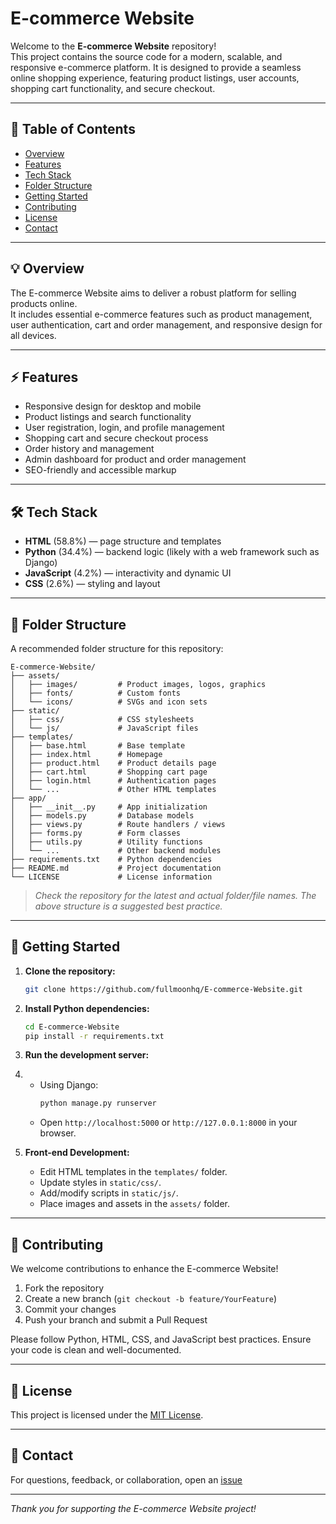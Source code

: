 # E-commerce Website

Welcome to the **E-commerce Website** repository!  
This project contains the source code for a modern, scalable, and responsive e-commerce platform. It is designed to provide a seamless online shopping experience, featuring product listings, user accounts, shopping cart functionality, and secure checkout.

---

## 📖 Table of Contents

- [Overview](#overview)
- [Features](#features)
- [Tech Stack](#tech-stack)
- [Folder Structure](#folder-structure)
- [Getting Started](#getting-started)
- [Contributing](#contributing)
- [License](#license)
- [Contact](#contact)

---

## 💡 Overview

The E-commerce Website aims to deliver a robust platform for selling products online.  
It includes essential e-commerce features such as product management, user authentication, cart and order management, and responsive design for all devices.

---

## ⚡ Features

- Responsive design for desktop and mobile
- Product listings and search functionality
- User registration, login, and profile management
- Shopping cart and secure checkout process
- Order history and management
- Admin dashboard for product and order management
- SEO-friendly and accessible markup

---

## 🛠️ Tech Stack

- **HTML** (58.8%) — page structure and templates
- **Python** (34.4%) — backend logic (likely with a web framework such as Django)
- **JavaScript** (4.2%) — interactivity and dynamic UI
- **CSS** (2.6%) — styling and layout

---

## 📂 Folder Structure

A recommended folder structure for this repository:

```
E-commerce-Website/
├── assets/
│   ├── images/         # Product images, logos, graphics
│   ├── fonts/          # Custom fonts
│   └── icons/          # SVGs and icon sets
├── static/
│   ├── css/            # CSS stylesheets
│   └── js/             # JavaScript files
├── templates/
│   ├── base.html       # Base template
│   ├── index.html      # Homepage
│   ├── product.html    # Product details page
│   ├── cart.html       # Shopping cart page
│   ├── login.html      # Authentication pages
│   └── ...             # Other HTML templates
├── app/
│   ├── __init__.py     # App initialization
│   ├── models.py       # Database models
│   ├── views.py        # Route handlers / views
│   ├── forms.py        # Form classes
│   ├── utils.py        # Utility functions
│   └── ...             # Other backend modules
├── requirements.txt    # Python dependencies
├── README.md           # Project documentation
└── LICENSE             # License information
```

> *Check the repository for the latest and actual folder/file names. The above structure is a suggested best practice.*

---

## 🚀 Getting Started

1. **Clone the repository:**
   ```bash
   git clone https://github.com/fullmoonhq/E-commerce-Website.git
   ```

2. **Install Python dependencies:**
   ```bash
   cd E-commerce-Website
   pip install -r requirements.txt
   ```

3. **Run the development server:**
4. 
   - Using Django:
     ```bash
     python manage.py runserver
     ```
   - Open `http://localhost:5000` or `http://127.0.0.1:8000` in your browser.

5. **Front-end Development:**
   - Edit HTML templates in the `templates/` folder.
   - Update styles in `static/css/`.
   - Add/modify scripts in `static/js/`.
   - Place images and assets in the `assets/` folder.

---

## 📝 Contributing

We welcome contributions to enhance the E-commerce Website!

1. Fork the repository
2. Create a new branch (`git checkout -b feature/YourFeature`)
3. Commit your changes
4. Push your branch and submit a Pull Request

Please follow Python, HTML, CSS, and JavaScript best practices. Ensure your code is clean and well-documented.

---

## 📄 License

This project is licensed under the [MIT License](LICENSE).

---

## 📧 Contact

For questions, feedback, or collaboration, open an [issue](https://github.com/fullmoonhq/E-commerce-Website/issues)  

---

*Thank you for supporting the E-commerce Website project!*
